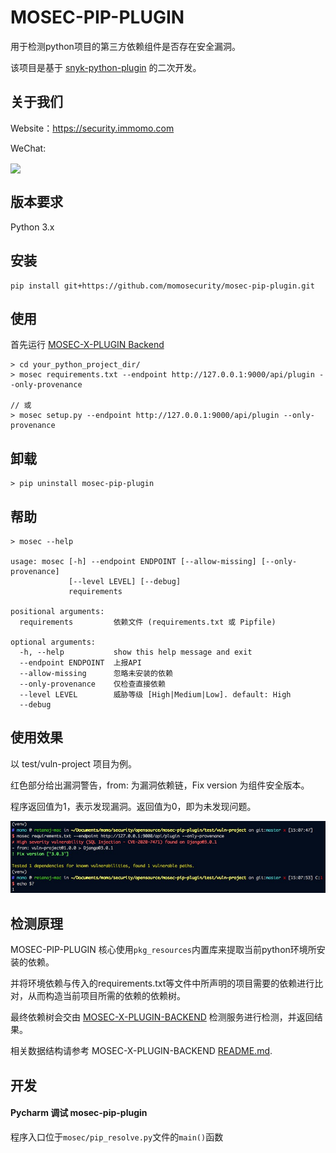 # MOSEC-PIP-PLUGIN

用于检测python项目的第三方依赖组件是否存在安全漏洞。

该项目是基于 [snyk-python-plugin](https://github.com/snyk/snyk-python-plugin.git) 的二次开发。



## 关于我们

Website：https://security.immomo.com

WeChat:

<img src="https://momo-mmsrc.oss-cn-hangzhou.aliyuncs.com/img-1c96a083-7392-3b72-8aec-bad201a6abab.jpeg" width="200" hegiht="200" align="center" /><br>



## 版本要求

Python 3.x



## 安装

```
pip install git+https://github.com/momosecurity/mosec-pip-plugin.git
```



## 使用

首先运行 [MOSEC-X-PLUGIN Backend](https://github.com/momosecurity/mosec-x-plugin-backend.git)

```
> cd your_python_project_dir/
> mosec requirements.txt --endpoint http://127.0.0.1:9000/api/plugin --only-provenance

// 或
> mosec setup.py --endpoint http://127.0.0.1:9000/api/plugin --only-provenance
```



## 卸载

```
> pip uninstall mosec-pip-plugin
```



## 帮助

```shell script
> mosec --help

usage: mosec [-h] --endpoint ENDPOINT [--allow-missing] [--only-provenance]
             [--level LEVEL] [--debug]
             requirements

positional arguments:
  requirements         依赖文件 (requirements.txt 或 Pipfile)

optional arguments:
  -h, --help           show this help message and exit
  --endpoint ENDPOINT  上报API
  --allow-missing      忽略未安装的依赖
  --only-provenance    仅检查直接依赖
  --level LEVEL        威胁等级 [High|Medium|Low]. default: High
  --debug
```



## 使用效果

以 test/vuln-project 项目为例。

红色部分给出漏洞警告，from: 为漏洞依赖链，Fix version 为组件安全版本。

程序返回值为1，表示发现漏洞。返回值为0，即为未发现问题。

![usage](./static/usage.jpg)



## 检测原理

MOSEC-PIP-PLUGIN 核心使用`pkg_resources`内置库来提取当前python环境所安装的依赖。

并将环境依赖与传入的requirements.txt等文件中所声明的项目需要的依赖进行比对，从而构造当前项目所需的依赖的依赖树。

最终依赖树会交由 [MOSEC-X-PLUGIN-BACKEND](https://github.com/momosecurity/mosec-x-plugin-backend.git) 检测服务进行检测，并返回结果。

相关数据结构请参考 MOSEC-X-PLUGIN-BACKEND [README.md](https://github.com/momosecurity/mosec-x-plugin-backend/blob/master/README.md).



## 开发

#### Pycharm 调试 mosec-pip-plugin

程序入口位于`mosec/pip_resolve.py`文件的`main()`函数